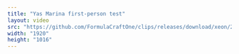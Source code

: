 ```yaml
---
title: "Yas Marina first-person test"
layout: video
src: "https://github.com/FormulaCraftOne/clips/releases/download/xeon/2023-05-16.01-20-12.mp4"
width: "1920"
height: "1016"
---
```


